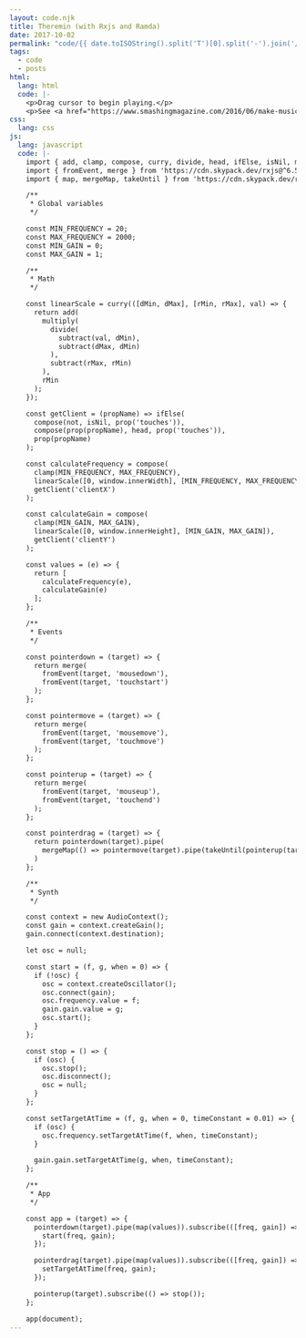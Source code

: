 ```yaml
---
layout: code.njk
title: Theremin (with Rxjs and Ramda)
date: 2017-10-02
permalink: "code/{{ date.toISOString().split('T')[0].split('-').join('/') }}/{{ page.fileSlug }}/"
tags:
  - code
  - posts
html:
  lang: html
  code: |-
    <p>Drag cursor to begin playing.</p>
    <p>See <a href="https://www.smashingmagazine.com/2016/06/make-music-in-the-browser-with-a-web-audio-theremin/">https://www.smashingmagazine.com/2016/06/make-music-in-the-browser-with-a-web-audio-theremin/</a></p>
css:
  lang: css
js:
  lang: javascript
  code: |-
    import { add, clamp, compose, curry, divide, head, ifElse, isNil, multiply, not, prop, subtract } from 'https://cdn.skypack.dev/ramda@^0.27.0';
    import { fromEvent, merge } from 'https://cdn.skypack.dev/rxjs@^6.5.5';
    import { map, mergeMap, takeUntil } from 'https://cdn.skypack.dev/rxjs@^6.5.5/operators';

    /**
     * Global variables
     */

    const MIN_FREQUENCY = 20;
    const MAX_FREQUENCY = 2000;
    const MIN_GAIN = 0;
    const MAX_GAIN = 1;

    /**
     * Math
     */

    const linearScale = curry(([dMin, dMax], [rMin, rMax], val) => {
      return add(
        multiply(
          divide(
            subtract(val, dMin),
            subtract(dMax, dMin)
          ),
          subtract(rMax, rMin)
        ),
        rMin
      );
    });

    const getClient = (propName) => ifElse(
      compose(not, isNil, prop('touches')),
      compose(prop(propName), head, prop('touches')),
      prop(propName)
    );

    const calculateFrequency = compose(
      clamp(MIN_FREQUENCY, MAX_FREQUENCY),
      linearScale([0, window.innerWidth], [MIN_FREQUENCY, MAX_FREQUENCY]),
      getClient('clientX')
    );

    const calculateGain = compose(
      clamp(MIN_GAIN, MAX_GAIN),
      linearScale([0, window.innerHeight], [MIN_GAIN, MAX_GAIN]),
      getClient('clientY')
    );

    const values = (e) => {
      return [
        calculateFrequency(e),
        calculateGain(e)
      ];
    };

    /**
     * Events
     */

    const pointerdown = (target) => {
      return merge(
        fromEvent(target, 'mousedown'),
        fromEvent(target, 'touchstart')
      );
    };

    const pointermove = (target) => {
      return merge(
        fromEvent(target, 'mousemove'),
        fromEvent(target, 'touchmove')
      );
    };

    const pointerup = (target) => {
      return merge(
        fromEvent(target, 'mouseup'),
        fromEvent(target, 'touchend')
      );
    };

    const pointerdrag = (target) => {
      return pointerdown(target).pipe(
        mergeMap(() => pointermove(target).pipe(takeUntil(pointerup(target))))
      )
    };

    /**
     * Synth
     */

    const context = new AudioContext();
    const gain = context.createGain();
    gain.connect(context.destination);

    let osc = null;

    const start = (f, g, when = 0) => {
      if (!osc) {
        osc = context.createOscillator();
        osc.connect(gain);
        osc.frequency.value = f;
        gain.gain.value = g;
        osc.start();
      }
    };

    const stop = () => {
      if (osc) {
        osc.stop();
        osc.disconnect();
        osc = null;
      }
    };

    const setTargetAtTime = (f, g, when = 0, timeConstant = 0.01) => {
      if (osc) {
        osc.frequency.setTargetAtTime(f, when, timeConstant);
      }

      gain.gain.setTargetAtTime(g, when, timeConstant);
    };

    /**
     * App
     */

    const app = (target) => {
      pointerdown(target).pipe(map(values)).subscribe(([freq, gain]) => {
        start(freq, gain);
      });

      pointerdrag(target).pipe(map(values)).subscribe(([freq, gain]) => {
        setTargetAtTime(freq, gain);
      });

      pointerup(target).subscribe(() => stop());
    };

    app(document);
---
```

